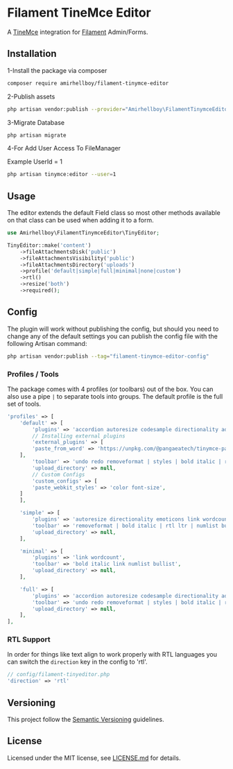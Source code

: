 # Filament TineMce Editor

A [TineMce](https://www.tiny.cloud/) integration for [Filament](https://filamentphp.com/) Admin/Forms.


## Installation

1-Install the package via composer

```bash
composer require amirhellboy/filament-tinymce-editor
```

2-Publish assets

```bash
php artisan vendor:publish --provider="Amirhellboy\FilamentTinymceEditor\Providers\TinymceditorServiceProvider"
```

3-Migrate Database

```bash
php artisan migrate
```

4-For Add User Access To FileManager

Example UserId = 1

```bash
php artisan tinymce:editor --user=1
```

## Usage

The editor extends the default Field class so most other methods available on that class can be used when adding it to a form.

```php
use Amirhellboy\FilamentTinymceEditor\TinyEditor;

TinyEditor::make('content')
	->fileAttachmentsDisk('public')
	->fileAttachmentsVisibility('public')
	->fileAttachmentsDirectory('uploads')
    ->profile('default|simple|full|minimal|none|custom')
	->rtl()
	->resize('both')
    ->required();
```

## Config

The plugin will work without publishing the config, but should you need to change any of the default settings you can publish the config file with the following Artisan command:

```bash
php artisan vendor:publish --tag="filament-tinymce-editor-config"
```

### Profiles / Tools

The package comes with 4 profiles (or toolbars) out of the box. You can also use a pipe `|` to separate tools into groups. The default profile is the full set of tools.

```php
'profiles' => [
    'default' => [
		'plugins' => 'accordion autoresize codesample directionality advlist link image lists preview pagebreak searchreplace wordcount code fullscreen insertdatetime media table emoticons',
		// Installing external plugins
		'external_plugins' => [
		'paste_from_word' => 'https://unpkg.com/@pangaeatech/tinymce-paste-from-word-plugin@latest/index.js'
    ],
		'toolbar' => 'undo redo removeformat | styles | bold italic | rtl ltr | alignjustify alignright aligncenter alignleft | numlist bullist outdent indent | forecolor backcolor | blockquote table toc hr | image link media codesample emoticons | wordcount fullscreen',
		'upload_directory' => null,
		// Custom Configs
		'custom_configs' => [
		'paste_webkit_styles' => 'color font-size',
    ]
	],

	'simple' => [
		'plugins' => 'autoresize directionality emoticons link wordcount',
		'toolbar' => 'removeformat | bold italic | rtl ltr | numlist bullist | link emoticons',
		'upload_directory' => null,
	],

	'minimal' => [
		'plugins' => 'link wordcount',
		'toolbar' => 'bold italic link numlist bullist',
		'upload_directory' => null,
	],

	'full' => [
		'plugins' => 'accordion autoresize codesample directionality advlist autolink link image lists charmap preview anchor pagebreak searchreplace wordcount visualblocks visualchars code fullscreen insertdatetime media table emoticons template help',
		'toolbar' => 'undo redo removeformat | styles | bold italic | rtl ltr | alignjustify alignright aligncenter alignleft | numlist bullist outdent indent accordion | forecolor backcolor | blockquote table toc hr | image link anchor media codesample emoticons | visualblocks print preview wordcount fullscreen help',
		'upload_directory' => null,
	],
],
```

### RTL Support

In order for things like text align to work properly with RTL languages you
can switch the `direction` key in the config to 'rtl'.

```php
// config/filament-tinyeditor.php
'direction' => 'rtl'
```

## Versioning

This project follow the [Semantic Versioning](https://semver.org/) guidelines.

## License

Licensed under the MIT license, see [LICENSE.md](LICENSE.md) for details.
